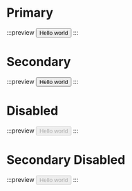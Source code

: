 # Primary

:::preview
<button class="button">
    Hello world
</button>
:::

# Secondary

:::preview
<button class="button is-secondary">
    Hello world
</button>
:::

# Disabled

:::preview
<button class="button" disabled>
    Hello world
</button>
:::


# Secondary Disabled

:::preview
<button class="button is-secondary" disabled>
    Hello world
</button>
:::